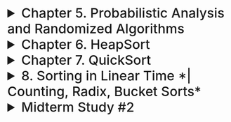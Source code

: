 
<details>
  <summary style="font-size: 30px; font-weight: 500; cursor: pointer;">Chapter 5. Probabilistic Analysis and Randomized Algorithms</summary>

**Parking Problem**:

37% Rule, 1 / Euler's Number = ~0.3697, which is the "Optimal Stopping" point for an Algorithm where you don't know the next entry, but you're trying to Optimize your chances of picking the "Best" *(Highest Ranking)* Thing. In the case of the Hiring Problem, it's the highest ranking candidate for employement.

![DSA C61](../static/DSA_5_1.png)

**BIAS**
For the Hiring Problem, <br><br/>
If we consider the sequence in which candidates arrive for the interview, a **"BIASED"** sequence would be one in which the likelihood of encountering a better candidate is not equal at each step of the interview process. In other words, if some candidates have a higher chance of showing up earlier or later in the interview process, then the sequence would be biased.

However, the hiring problem assumes a uniform random permutation of applicants, which means that each candidate is equally likely to be interviewed at any point in the process. This implies that there is no bias in the order of interviews.

The hiring algorithm itself doesn't involve a biased random process; it's a deterministic procedure that assumes a fair comparison of candidates based on their qualifications. The discussion of **BIASED-RANDOM** is more about understanding the nature of probabilistic processes and how they can be manipulated to achieve desired outcomes, which is a common theme in the study of randomized algorithms and probabilistic analysis.

</details>


<details>
  <summary style="font-size: 30px; font-weight: 500; cursor: pointer;">Chapter 6. HeapSort</summary>

# Build Max Heap


![DSA C61](../static/DSA_c61.png)

![DSA C62](../static/DSA_c62.png)

Here we're dividing `A.length/2` As we don't need to check the Leaf Nodes, only the nodes with children, 
As in 1 iteration, for a node **i** in the tree, we can access **Left** and **Right** child in O(1).

Left: `2 * i` | Right: `2 * i + 1`
---

# Pop Max 

![DSA C63](../static/DSA_c63.png)

---

# Max Heapify

![DSA C65](../static/DSA_c65.png)

![DSA C64](../static/DSA_c64.png)



---

# Heap Sort Algorithm
- Using the building blocks

![DSA C66](../static/DSA_c66.png)
![DSA C67](../static/DSA_c67.png)

**Note:**
- Pop Max does the `MaxHeapify()`, so calling PopMax is sufficient, whereas the sudo-code does it directly in the Algo


---

# Time Complexity Analysis

### Max Heapify

Worst Case Scenario: Root is violating with Max-Heap Property *(Needs to access left side)*

![DSA HS](../static/DSA_hs_rt.png)

**a** : 1 , **b** : 3/2 , **F(n)** : O(1)

In a B-Tree (Max/Min Heap Tree) with **n** elements:

*Nodes above last layer N#*: n/2
*Leaf Nodes N#*: n/2

*T(n) = T(2n/3) + C*

n^log base (3/2) 1 ~= n^1

**Therefore, Heapsort Complexity** T(n) = n * lg(n)

It takes time *O(n lg n)*, since the call to *BUILD-MAX-HEAP* takes time **O(n)**
and each of the **n-1** calls to *MAX-HEAPIFY* takes time **O(lg n)**.


![DSA HS](../static/DSA_hs_rt2.png)

Usually we're only checking quadrant **I** & **II**, and section **IV** is usually empty as we start filling in Leaf-Nodes from the left, so in general it's *2/3*, sometimes *2/4* tho
---

### Priority Queue
- Application of Max Heap 
- Actually `Heapsort` is **SLOWER** than `Quicksort`, so it isn't used...

Max Heap has more applications tho...

- Used in Heuristics *(Priority of Best-First Strategy)*, Discrete Event Simulations
- Shortest Path Algorithms *(What is the current best path, at iteration)*

#### Insert:
  - Insert a new Task, with a Priority
  - **Boss** gives me a Low Priority Task, **Boss #2** gives me a High Priority Task

##### Extract Max:
  - Extracts Max, Ruins the Priority Queue, so we gotta `MaxHeapify` again

##### Increase Key
  - Increase value *(priority)* of a Node, so you need to `MaxHeapify` again aswell



---


</details>


<details>
  <summary style="font-size: 30px; font-weight: 500; cursor: pointer;">Chapter 7. QuickSort</summary>

  ## Abdul Bari Video Notes & Quicksort Steps
  ![DSA 7](../static/DSA_7_1.png)

  # Book Notes:

  General notes:
  ![DSA 7](../static/DSA_7_2.png)

  ## Loop Invariant:
  ![DSA 7](../static/DSA_7_3.png)

  ## Scenarios:
  ![DSA 7](../static/DSA_7_4.png)

  ![DSA Case Scenarios](../static/DSA_7_5.png)

  **NOTE**: Average case is very close to best case, that's why QuickSort is known as quite "Practical" as the Worst Case is very rare, and the Average Case usually falls near the best case.

  ## **Recursion Tree Analysis**
  ![DSA RTA](../static/DSA_7_6.png)
  ![DSA RTA2](../static/DSA_7_7.png)

   ![DSA RTA2](../static/DSA_7_8.png)
   ![DSA RTA3](../static/DSA_7_9.png)
   ![DSA RTA3](../static/DSA_7_10.png)

  ---

  *proofs & more studies for quicksort TODO*

</details>

<details>
  <summary style="font-size: 30px; font-weight: 500; cursor: pointer;">8. Sorting in Linear Time *| Counting, Radix, Bucket Sorts*</summary>

  ## Counting Sort
   ![DSA RTA2](../static/DSA_8_1.png)
  
  ## Radix Sort & Bucket Sort
   ![DSA RTA3](../static/DSA_8_2.png)
  
  ## Analysis:
   ![DSA RTA3](../static/DSA_8_3.png)

  ## bucket vs. radix

  **common ground** <br>
  Bucket Sort and Radix Sort are both non-comparison based sorting algorithms, which means they can achieve a better time complexity than comparison-based algorithms (like quicksort or mergesort) under certain conditions. However, their performance heavily depends on the specific characteristics of the data and the implementation details.

  #### Bucket Sort Advantages
  - Fast for data that is uniformly distributed across the range.
  - Can be more efficient than Radix Sort when the dataset is large and the key values are very spread out. *(Ignores some ranges for example)*
  - The size and number of buckets can be dynamically determined to fit the data distribution.
  - **Best Case:** O(n + k) (when elements are distributed uniformly across buckets) >> this is also avg. case


  #### Bucket Disadvantages
  - Performance depends on a uniform distribution of data.
  - Overhead of using additional space for buckets.
  - Needs an additional sorting algorithm for sorting individual buckets, unless the elements fall into buckets in a sorted manner. *(Space complex)*

  - **Worst Case:** O(n^2) (when all elements are distributed into a single bucket)

---

#### Radix Sort Advantages
- Very fast for fixed-length integer sorting.
- Not influenced by the distribution of the key values.
- Consistent performance since it depends on the number of digits in the longest number. *(Best and Worst case is O(n) )*

#### Radix Sort Disadvantages
- Less flexible, as it's primarily suited for integers or strings of the same length.
- Can have large constants hidden in the time complexity due to the use of counting sort or other stable sorts.
- The need for stable intermediate sorting can create overhead.


The choice between Bucket Sort and Radix Sort should be made based on the known characteristics of the data to be sorted. If the distribution of the data can be leveraged, Bucket Sort may offer superior performance; otherwise, Radix Sort provides consistent performance regardless of data distribution.


---

#  **More on Stability**:

Example array [1, 5, 2, 5], a stable sort would ensure that the first '5' in the input array remains the first '5' in the sorted array. After sorting, a stable algorithm would give you [1, 2, 5, 5] where the position of the two '5's relative to each other hasn't changed.

Stability matters when each element in the array contains more than just the key. Suppose each '5' is actually a complex object or a record that has several other fields.

**Consider:**

```json
[ { "name": "Alice", "grade": "B" },  { "name": "Bob", "grade": "A" },  { "name": "Charlie", "grade": "B" } ]
```

If we sort this array by the grade field using a **stable** sort, then after sorting by grade in ascending order, we will have:

```json
[ { "name": "Bob", "grade": "A" },  { "name": "Alice", "grade": "B" },  { "name": "Charlie", "grade": "B" } ]
```
^ Sorted by Highest Grade

<br>
Notice that Alice and Charlie both have a grade of 'B', and in the sorted array, Alice comes before Charlie because she was listed first in the original array.

*If this was an un-stable, Charlie might have been listed before Alice, even tho in the OG, Alice can first*

**Why Stability Might Matter:**

**Maintaining original sequence:** In many cases, the original sequence of records is meaningful. For example, if records are timestamped, using a stable sort ensures that records with the same key value *(but different timestamps)* remain in the order they occurred *(sorted by timestamp already)*.

**Subsequent sorting steps:** Stability is also important when performing multiple rounds of sorting, known as "sort by multiple keys". Suppose you first sort by grade, and then you sort by name within each grade. A stable sort guarantees that the sorting by name does not disturb the relative order of records that have the same name but different grades.

**Data integrity:** When elements are otherwise indistinguishable by their key (like the two '5's), you may not care about stability. However, if there is additional context or data associated with those keys, stability ensures that the data's integrity is maintained through the sorting process.


good video for this chapter: [CLICK](https://youtu.be/pJ1IQD5rv4o)
</details>

<details>
  <summary style="font-size: 30px; font-weight: 500; cursor: pointer;">Midterm Study #2</summary>

  ## Q1.
   ![DSA RTA2](../static/DSA_M2_1.png)

   **Extracted info**
   A.) Avg case: Theta(N) , Worst case: Theta(N^2)
  - Smaller hidden constants, and easier implementation

   B.) Avg case & Worst case is Theta(N * lg n)
  - Larger constants, More complex implementation

  Solve the same problem P.

  **The inputs are fairly small.**
  - Algorithm A would be the better choice. Since the inputs are small, the quadratic worst-case time complexity of A is less of a concern. Moreover, the smaller constants hidden by the Θ-notation and the ease of implementation make A more suitable for this scenario.
  - TL:DR, if A does end up with Quadric time, it's fine because of small input, I'd rather reduce the hidden constants cost!

  **For large and uniformly chosen inputs, processing in bulk:** 
  - Algorithm B should be preferred because its average-case and worst-case running times are both Θ(n lg n), which is better than A’s quadratic worst-case running time. When processing a large number of inputs, the lower worst-case time complexity of B will likely lead to better overall performance, despite the larger hidden constants.

  **For large inputs skewed towards A’s worst case:** 
  - Ofcourse, Algorithm B is the better option. Given that the inputs are heavily skewed towards A’s worst-case scenario, the Θ(n^2) running time of A would become a significant problem. B’s consistent Θ(n lg n) performance, in both average and worst cases, would result in a more predictable and generally lower total processing time.

  **For moderate-sized inputs, processed one at a time in real-time:**
  - Algorithm A could be more desirable due to its linear average-case time complexity and the fact that it is easier to implement, which might be important in an interactive tool that is being used to explore data. Since we care about the response time on each individual input, A’s faster average-case, given the smaller constants, would likely provide a more responsive experience for the user.

</details>